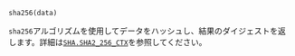 ```
sha256(data)
```

`sha256`アルゴリズムを使用してデータをハッシュし、結果のダイジェストを返します。詳細は[`SHA.SHA2_256_CTX`](@ref)を参照してください。
